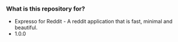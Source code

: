 
### What is this repository for? ###

* Expresso for Reddit - A reddit application that is fast, minimal and beautiful.
* 1.0.0

